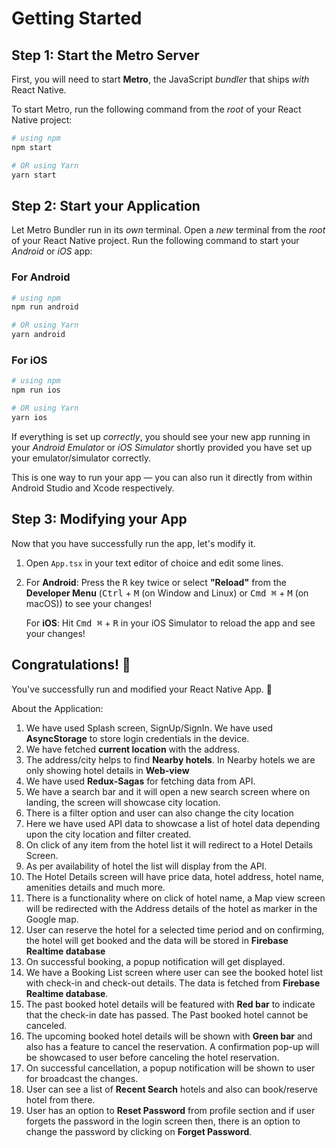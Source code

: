 # Getting Started

## Step 1: Start the Metro Server

First, you will need to start **Metro**, the JavaScript _bundler_ that ships _with_ React Native.

To start Metro, run the following command from the _root_ of your React Native project:

```bash
# using npm
npm start

# OR using Yarn
yarn start
```

## Step 2: Start your Application

Let Metro Bundler run in its _own_ terminal. Open a _new_ terminal from the _root_ of your React Native project. Run the following command to start your _Android_ or _iOS_ app:

### For Android

```bash
# using npm
npm run android

# OR using Yarn
yarn android
```

### For iOS

```bash
# using npm
npm run ios

# OR using Yarn
yarn ios
```

If everything is set up _correctly_, you should see your new app running in your _Android Emulator_ or _iOS Simulator_ shortly provided you have set up your emulator/simulator correctly.

This is one way to run your app — you can also run it directly from within Android Studio and Xcode respectively.

## Step 3: Modifying your App

Now that you have successfully run the app, let's modify it.

1. Open `App.tsx` in your text editor of choice and edit some lines.
2. For **Android**: Press the <kbd>R</kbd> key twice or select **"Reload"** from the **Developer Menu** (<kbd>Ctrl</kbd> + <kbd>M</kbd> (on Window and Linux) or <kbd>Cmd ⌘</kbd> + <kbd>M</kbd> (on macOS)) to see your changes!

   For **iOS**: Hit <kbd>Cmd ⌘</kbd> + <kbd>R</kbd> in your iOS Simulator to reload the app and see your changes!

## Congratulations! :tada:

You've successfully run and modified your React Native App. :partying_face:

About the Application:

1. We have used Splash screen, SignUp/SignIn. We have used **AsyncStorage** to store login credentials in the device.
2. We have fetched **current location** with the address.
3. The address/city helps to find **Nearby hotels**. In Nearby hotels we are only showing hotel details in **Web-view** 
4. We have used **Redux-Sagas** for fetching data from API.
5. We have a search bar and it will open a new search screen where on landing, the screen will showcase city location. 
6. There is a filter option and user can also change the city location 
7. Here we have used API data to showcase a list of hotel data depending upon the city location and filter created.
8. On click of any item from the hotel list it will redirect to a Hotel Details Screen.
9. As per availability of hotel the list will display from the API.
10. The Hotel Details screen will have price data, hotel address, hotel name, amenities details and much more. 
11. There is a functionality where on click of hotel name, a Map view screen will be redirected with the Address details of the hotel as marker in the Google map.
11. User can reserve the hotel for a selected time period and on confirming, the hotel will get booked and the data will be stored in **Firebase Realtime database**
12. On successful booking, a popup notification will get displayed.
13. We have a Booking List screen where user can see the booked hotel list with check-in and check-out details. The data is fetched from **Firebase Realtime database**.
14. The past booked hotel details will be featured with **Red bar** to indicate that the check-in date has passed. The Past booked hotel cannot be canceled.
15. The upcoming booked hotel details will be shown with **Green bar** and also has a feature to cancel the reservation. A confirmation pop-up will be showcased to user before canceling the hotel reservation.
16. On successful cancellation, a popup notification will be shown to user for broadcast the changes.
17. User can see a list of **Recent Search** hotels and also can book/reserve hotel from there.
18. User has an option to **Reset Password** from profile section and if user forgets the password in the login screen then, there is an option to change the password by clicking on **Forget Password**.

